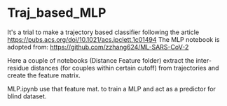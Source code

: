 # Traj_based_MLP

It's a trial to make a trajectory based classifier following the article https://pubs.acs.org/doi/10.1021/acs.jpclett.1c01494
The MLP notebook is adopted from: https://github.com/zzhang624/ML-SARS-CoV-2

Here a couple of notebooks (Distance Feature folder) extract the inter-residue distances (for couples within certain cutoff) from trajectories and create the feature matrix.

MLP.ipynb use that feature mat. to train a MLP and act as a predictor for blind dataset.
 
